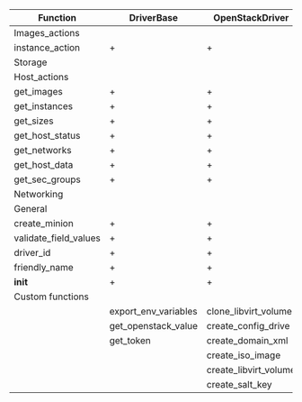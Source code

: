 Function|DriverBase|OpenStackDriver|LibVirtDriver|GenericDriver|CenturyLinkDriver
---|---|---|---|---|---
Images_actions|
instance_action|+|+|+|-|-
Storage|
Host_actions|
get_images|+|+|+|-|+
get_instances|+|+|+|-|+
get_sizes|+|+|+|-|+
get_host_status|+|+|+|-|+
get_networks|+|+|+|-|+
get_host_data|+|+|+|-|+
get_sec_groups|+|+|+|-|+
Networking|
General|
create_minion|+|+|+|-|-
validate_field_values|+|+|+|-|+
driver_id|+|+|+|+|+
friendly_name|+|+|+|-|+
__init__|+|+|+|-|+
Custom functions|
||export_env_variables|clone_libvirt_volume||get_token
||get_openstack_value|create_config_drive||get_url_value
||get_token|create_domain_xml||
|||create_iso_image||
|||create_libvirt_volume||
|||create_salt_key||